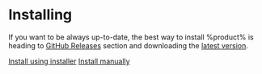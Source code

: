 # Installing

If you want to be always up-to-date, the best way to install %product% is heading to [GitHub Releases](https://github.com/aloneguid/bt/releases) section and downloading the [latest version](https://github.com/aloneguid/bt/releases/latest).

<seealso style="cards">
<category ref="installing">
<a href="install-msi.md">Install using installer</a>
<a href="install-zip.md">Install manually</a>
</category>
</seealso>